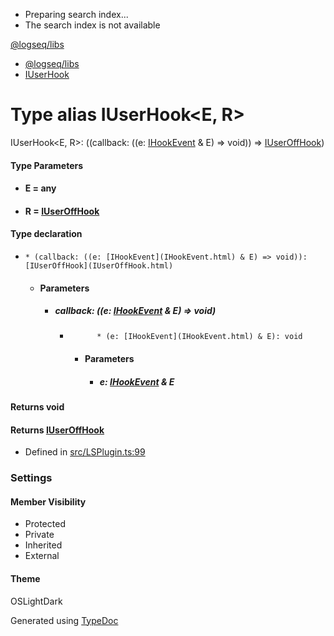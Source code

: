   * Preparing search index...
  * The search index is not available

[@logseq/libs]()

  * [@logseq/libs](../modules.html)
  * [IUserHook](IUserHook.html)



# Type alias IUserHook<E, R>

IUserHook<E, R>: ((callback: ((e: [IHookEvent](IHookEvent.html) & E) => void)) => [IUserOffHook](IUserOffHook.html))

#### Type Parameters

  * #### E = any

  * #### R = [IUserOffHook](IUserOffHook.html)




#### Type declaration

  *     * (callback: ((e: [IHookEvent](IHookEvent.html) & E) => void)): [IUserOffHook](IUserOffHook.html)
    * #### Parameters

      * ##### callback: ((e: [IHookEvent](IHookEvent.html) & E) => void)

        *           * (e: [IHookEvent](IHookEvent.html) & E): void
          * #### Parameters

            * ##### e: [IHookEvent](IHookEvent.html) & E

#### Returns void

#### Returns [IUserOffHook](IUserOffHook.html)




  * Defined in [src/LSPlugin.ts:99](https://github.com/logseq/logseq/blob/ac1b53544/libs/src/LSPlugin.ts#L99)



###  Settings

#### Member Visibility

  * Protected
  * Private
  * Inherited
  * External



#### Theme

OSLightDark

Generated using [TypeDoc](https://typedoc.org/)
